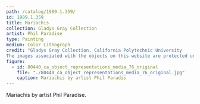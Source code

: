 ```yaml
---
path: /catalog/1989.1.359/
id: 1989.1.359
title: Mariachis
collection: Gladys Gray Collection
artist: Phil Paradise
type: Painting
medium: Color Lithograph
credit: "Gladys Gray Collection, California Polytechnic University
The images associated with the objects on this website are protected under United States copyright laws. We are pleased to share these materials as an educational resource for the public for non-commercial, educational and personal use only, or for fair use as defined by law."
figure:
  - id: 80440_ca_object_representations_media_76_original
    file: "./80440_ca_object_representations_media_76_original.jpg"
    caption: Mariachis by artist Phil Paradis
---
```

Mariachis by artist Phil Paradise.
